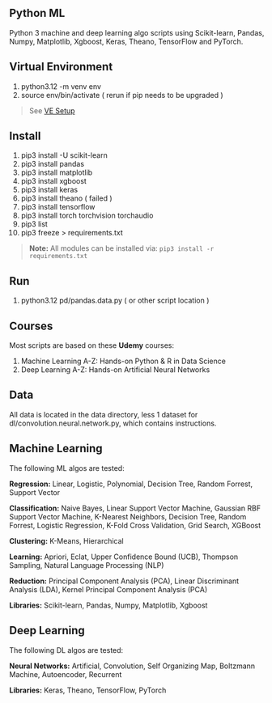 Python ML
---------
Python 3 machine and deep learning algo scripts using Scikit-learn, Pandas, Numpy, Matplotlib, Xgboost,
Keras, Theano, TensorFlow and PyTorch.

Virtual Environment
-------------------
1. python3.12 -m venv env
2. source env/bin/activate ( rerun if pip needs to be upgraded )
>See [VE Setup](https://www.freecodecamp.org/news/how-to-setup-virtual-environments-in-python/)

Install
-------
1. pip3 install -U scikit-learn
2. pip3 install pandas
3. pip3 install matplotlib
4. pip3 install xgboost
5. pip3 install keras
6. pip3 install theano ( failed )
7. pip3 install tensorflow
8. pip3 install torch torchvision torchaudio
9. pip3 list
10. pip3 freeze > requirements.txt
>**Note:** All modules can be installed via: ```pip3 install -r requirements.txt```

Run
---
1. python3.12 pd/pandas.data.py ( or other script location )

Courses
-------
Most scripts are based on these **Udemy** courses:
  1. Machine Learning A-Z: Hands-on Python & R in Data Science
  2. Deep Learning A-Z: Hands-on Artificial Neural Networks

Data
----
All data is located in the data directory, less 1 dataset for dl/convolution.neural.network.py,
which contains instructions.

Machine Learning
----------------
The following ML algos are tested:

**Regression:** Linear, Logistic, Polynomial, Decision Tree, Random Forrest, Support Vector

**Classification:** Naive Bayes, Linear Support Vector Machine, Gaussian RBF Support Vector Machine,
K-Nearest Neighbors, Decision Tree, Random Forrest, Logistic Regression, K-Fold Cross Validation,
Grid Search, XGBoost

**Clustering:** K-Means, Hierarchical

**Learning:** Apriori, Eclat, Upper Confidence Bound (UCB), Thompson Sampling, Natural Language Processing (NLP)

**Reduction:** Principal Component Analysis (PCA), Linear Discriminant Analysis (LDA), Kernel Principal Component Analysis (PCA)

**Libraries:** Scikit-learn, Pandas, Numpy, Matplotlib, Xgboost

Deep Learning
-------------
The following DL algos are tested:

**Neural Networks:** Artificial, Convolution, Self Organizing Map, Boltzmann Machine, Autoencoder, Recurrent

**Libraries:** Keras, Theano, TensorFlow, PyTorch